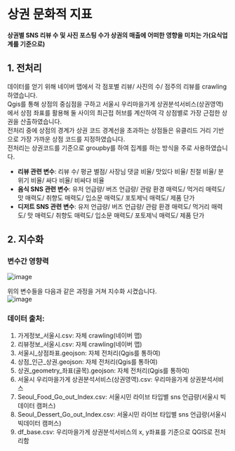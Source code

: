 # 상권 문화적 지표

**상권별 SNS 리뷰 수 및 사진 포스팅 수가 상권의 매출에 어떠한 영향을 미치는 가(요식업계를 기준으로)**

## 1. 전처리

데이터를 얻기 위해 네이버 맵에서 각 점포별 리뷰/ 사진의 수/ 점주의 리뷰를 crawling 하였습니다.  
Qgis를 통해 상점의 중심점을 구하고 서울시 우리마을가게 상권분석서비스(상권영역)에서 상점 좌표를 활용해 둘 사이의 최근접 허브를 계산하여 각 상점별로 가장 근접한 상권을 산출하였습니다.  
전처리 중에 상점의 경계가 상권 코드 경계선을 초과하는 상점들은 유클리드 거리 기반으로 가장 가까운 상점 코드를 지정하였습니다.  
전처리는 상권코드를 기준으로 groupby를 하여 집계를 하는 방식을 주로 사용하였습니다.

- **리뷰 관련 변수**: 리뷰 수/ 평균 별점/ 사장님 댓글 비율/ 맛있다 비율/ 친절 비율/ 분위기 비율/ 싸다 비율/ 비싸다 비율
- **음식 SNS 관련 변수**: 유저 언급량/ 버즈 언급량/ 관람 환경 매력도/ 먹거리 매력도/ 맛 매력도/ 취향도 매력도/ 입소문 매력도/ 포토제닉 매력도/ 제품 단가
- **디저트 SNS 관련 변수**: 유저 언급량/ 버즈 언급량/ 관람 환경 매력도/ 먹거리 매력도/ 맛 매력도/ 취향도 매력도/ 입소문 매력도/ 포토제닉 매력도/ 제품 단가

## 2. 지수화
### 변수간 영향력 
![image](https://user-images.githubusercontent.com/70187490/147398052-5793d4f7-6b81-406d-b0c0-59f56181d97e.png)

위의 변수들을 다음과 같은 과정을 거쳐 지수화 시켰습니다.  
![image](https://user-images.githubusercontent.com/70187490/147397769-d42fbd4d-521b-44a4-bea4-b0661c255b98.png)

### 데이터 출처:
1. 가게정보_서울시.csv: 자체 crawling(네이버 맵)
2. 리뷰정보_서울시.csv: 자체 crawling(네이버 맵)
3. 서울시_상점좌표.geojson: 자체 전처리(Qgis를 통하여)
4. 상점_인근_상권.geojson: 자체 전처리(Qgis를 통하여)
5. 상권_geometry_좌표(골목).geojson: 자체 전처리(Qgis를 통하여)
6. 서울시 우리마을가게 상권분석서비스(상권영역).csv: 우리마을가게 상권분석서비스
7. Seoul_Food_Go_out_Index.csv: 서울시민 라이브 타입별 sns 언급량(서울시 빅데이터 캠퍼스)
8. Seoul_Dessert_Go_out_Index.csv: 서울시민 라이브 타입별 sns 언급량(서울시 빅데이터 캠퍼스)
9. df_base.csv: 우리마을가게 상권분석서비스의 x, y좌표를 기준으로 QGIS로 전처리함

